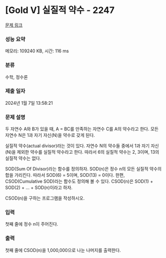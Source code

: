 # [Gold V] 실질적 약수 - 2247 

[문제 링크](https://www.acmicpc.net/problem/2247) 

### 성능 요약

메모리: 109240 KB, 시간: 116 ms

### 분류

수학, 정수론

### 제출 일자

2024년 1월 7일 13:58:21

### 문제 설명

<p>두 자연수 A와 B가 있을 때, A = BC를 만족하는 자연수 C를 A의 약수라고 한다. 모든 자연수 N은 1과 자기 자신(N)을 약수로 갖게 된다.</p>

<p>실질적 약수(actual divisor)라는 것이 있다. 자연수 N의 약수들 중에서 1과 자기 자신(N)을 제외한 약수를 실질적 약수라고 한다. 따라서 6의 실질적 약수는 2, 3이며, 13의 실질적 약수는 없다.</p>

<p>SOD(Sum Of Divisor)라는 함수를 정의하자. SOD(n)은 정수 n의 모든 실질적 약수의 합을 가리킨다. 따라서 SOD(6) = 5이며, SOD(13) = 0이다. 한편, CSOD(Cumulative SOD)라는 함수도 정의해 볼 수 있다. CSOD(n)은 SOD(1) + SOD(2) + … + SOD(n)이라고 하자.</p>

<p>CSOD(n)을 구하는 프로그램을 작성하시오.</p>

### 입력 

 <p>첫째 줄에 정수 n이 주어진다.</p>

### 출력 

 <p>첫째 줄에 CSOD(n)을 1,000,000으로 나눈 나머지를 출력한다.</p>

